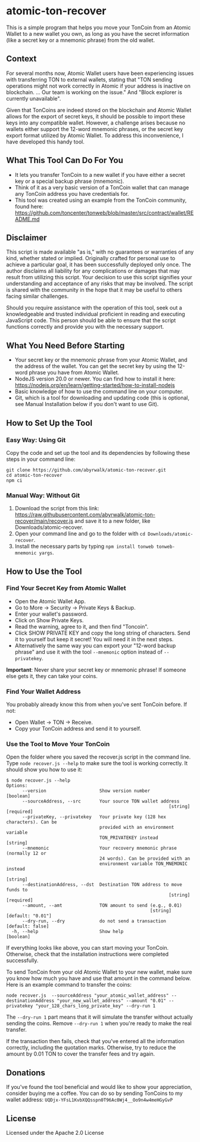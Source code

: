 # atomic-ton-recover

This is a simple program that helps you move your TonCoin from an Atomic Wallet to a new wallet you own, as long as you have the secret information (like a secret key or a mnemonic phrase) from the old wallet.

## Context
For several months now, Atomic Wallet users have been experiencing issues with transferring TON to external wallets, stating that "TON sending operations might not work correctly in Atomic if your address is inactive on blockchain. ... Our team is working on the issue." And "Block explorer is currently unavailable".

Given that TonCoins are indeed stored on the blockchain and Atomic Wallet allows for the export of secret keys, it should be possible to import these keys into any compatible wallet. However, a challenge arises because no wallets either support the 12-word mnemonic phrases, or the secret key export format utilized by Atomic Wallet. To address this inconvenience, I have developed this handy tool.

## What This Tool Can Do For You
* It lets you transfer TonCoin to a new wallet if you have either a secret key or a special backup phrase (mnemonic).
* Think of it as a very basic version of a TonCoin wallet that can manage any TonCoin address you have credentials for.
* This tool was created using an example from the TonCoin community, found here: https://github.com/toncenter/tonweb/blob/master/src/contract/wallet/README.md


## Disclaimer
This script is made available "as is," with no guarantees or warranties of any kind, whether stated or implied. Originally crafted for personal use to achieve a particular goal, it has been successfully deployed only once. The author disclaims all liability for any complications or damages that may result from utilizing this script. Your decision to use this script signifies your understanding and acceptance of any risks that may be involved. The script is shared with the community in the hope that it may be useful to others facing similar challenges.

Should you require assistance with the operation of this tool, seek out a knowledgeable and trusted individual proficient in reading and executing JavaScript code. This person should be able to ensure that the script functions correctly and provide you with the necessary support.

## What You Need Before Starting

* Your secret key or the mnemonic phrase from your Atomic Wallet, and the address of the wallet. You can get the secret key by using the 12-word phrase you have from Atomic Wallet.
* NodeJS version 20.0 or newer. You can find how to install it here: https://nodejs.org/en/learn/getting-started/how-to-install-nodejs
* Basic knowledge of how to use the command line on your computer.
* Git, which is a tool for downloading and updating code (this is optional, see Manual Installation below if you don't want to use Git).

## How to Set Up the Tool
### Easy Way: Using Git

Copy the code and set up the tool and its dependencies by following these steps in your command line:

```
git clone https://github.com/abyrwalk/atomic-ton-recover.git
cd atomic-ton-recover
npm ci
```

### Manual Way: Without Git

1. Download the script from this link: https://raw.githubusercontent.com/abyrwalk/atomic-ton-recover/main/recover.js and save it to a new folder, like Downloads/atomic-recover.
2. Open your command line and go to the folder with `cd Downloads/atomic-recover`.
3. Install the necessary parts by typing `npm install tonweb tonweb-mnemonic yargs`.

## How to Use the Tool
### Find Your Secret Key from Atomic Wallet

* Open the Atomic Wallet App.
* Go to More -> Security -> Private Keys & Backup.
* Enter your wallet's password.
* Click on Show Private Keys.
* Read the warning, agree to it, and then find "Toncoin".
* Click SHOW PRIVATE KEY and copy the long string of characters. Send it to yourself but keep it secret! You will need it in the next steps.
* Alternatively the same way you can export your "12-word backup phrase" and use it with the tool `--mnemonic` option instead of `--privatekey`.

**Important**: Never share your secret key or mnemonic phrase! If someone else gets it, they can take your coins.

### Find Your Wallet Address

You probably already know this from when you've sent TonCoin before. If not:

* Open Wallet -> TON -> Receive.
* Copy your TonCoin address and send it to yourself.

### Use the Tool to Move Your TonCoin

Open the folder where you saved the recover.js script in the command line.
Type `node recover.js --help` to make sure the tool is working correctly. It should show you how to use it:

```
$ node recover.js --help
Options:
      --version                    Show version number                 [boolean]
      --sourceAddress, --src       Your source TON wallet address
                                                             [string] [required]
      --privateKey, --privatekey   Your private key (128 hex characters). Can be
                                   provided with an environment variable
                                   TON_PRIVATEKEY instead               [string]
      --mnemonic                   Your recovery mnemonic phrase (normally 12 or
                                   24 words). Can be provided with an
                                   environment variable TON_MNEMONIC instead
                                                                        [string]
      --destinationAddress, --dst  Destination TON address to move funds to
                                                             [string] [required]
      --amount, --amt              TON amount to send (e.g., 0.01)
                                                      [string] [default: "0.01"]
      --dry-run, --dry             do not send a transaction    [default: false]
  -h, --help                       Show help                           [boolean]
```

If everything looks like above, you can start moving your TonCoin. Otherwise, check that the installation instructions were completed successfully.

To send TonCoin from your old Atomic Wallet to your new wallet, make sure you know how much you have and use that amount in the command below. Here is an example command to transfer the coins:

```
node recover.js  --sourceAddress "your_atomic_wallet_address" --destinationAddress "your_new_wallet_address" --amount "0.01" --privatekey "your_128_chars_long_private_key" --dry-run 1
```

The `--dry-run 1` part means that it will simulate the transfer without actually sending the coins. Remove `--dry-run 1` when you're ready to make the real transfer.

If the transaction then fails, check that you've entered all the information correctly, including the quotation marks. Otherwise, try to reduce the amount by 0.01 TON to cover the transfer fees and try again.

## Donations
If you've found the tool beneficial and would like to show your appreciation, consider buying me a coffee. You can do so by sending TonCoins to my wallet address:
`UQDjx-YFsL1KvbXQQsspn0T96Ac0Wj4__Oo9n4w4meHGyGvP`

## License
Licensed under the Apache 2.0 License
